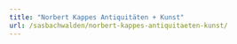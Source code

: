 ```yaml
---
title: "Norbert Kappes Antiquitäten + Kunst"
url: /sasbachwalden/norbert-kappes-antiquitaeten-kunst/
---
```

